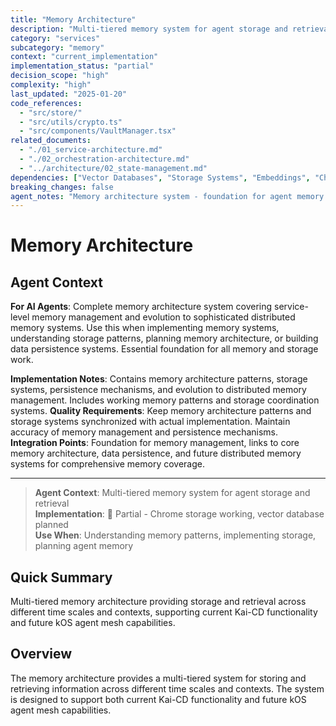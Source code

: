 ```yaml
---
title: "Memory Architecture"
description: "Multi-tiered memory system for agent storage and retrieval across time scales and contexts"
category: "services"
subcategory: "memory"
context: "current_implementation"
implementation_status: "partial"
decision_scope: "high"
complexity: "high"
last_updated: "2025-01-20"
code_references:
  - "src/store/"
  - "src/utils/crypto.ts"
  - "src/components/VaultManager.tsx"
related_documents:
  - "./01_service-architecture.md"
  - "./02_orchestration-architecture.md"
  - "../architecture/02_state-management.md"
dependencies: ["Vector Databases", "Storage Systems", "Embeddings", "Chrome Storage"]
breaking_changes: false
agent_notes: "Memory architecture system - foundation for agent memory management and context retention"
---
```


# Memory Architecture

## Agent Context
**For AI Agents**: Complete memory architecture system covering service-level memory management and evolution to sophisticated distributed memory systems. Use this when implementing memory systems, understanding storage patterns, planning memory architecture, or building data persistence systems. Essential foundation for all memory and storage work.

**Implementation Notes**: Contains memory architecture patterns, storage systems, persistence mechanisms, and evolution to distributed memory management. Includes working memory patterns and storage coordination systems.
**Quality Requirements**: Keep memory architecture patterns and storage systems synchronized with actual implementation. Maintain accuracy of memory management and persistence mechanisms.
**Integration Points**: Foundation for memory management, links to core memory architecture, data persistence, and future distributed memory systems for comprehensive memory coverage.

---

> **Agent Context**: Multi-tiered memory system for agent storage and retrieval  
> **Implementation**: 🔄 Partial - Chrome storage working, vector database planned  
> **Use When**: Understanding memory patterns, implementing storage, planning agent memory

## Quick Summary
Multi-tiered memory architecture providing storage and retrieval across different time scales and contexts, supporting current Kai-CD functionality and future kOS agent mesh capabilities.

## Overview

The memory architecture provides a multi-tiered system for storing and retrieving information across different time scales and contexts. The system is designed to support both current Kai-CD functionality and future kOS agent mesh capabilities.
